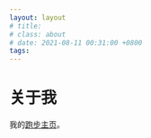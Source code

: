```yaml
---
layout: layout
# title: 
# class: about
# date: 2021-08-11 00:31:00 +0800
tags:
---
```


# 关于我
我的[跑步主页](https://blog.ufiv.org/running_page/)。


